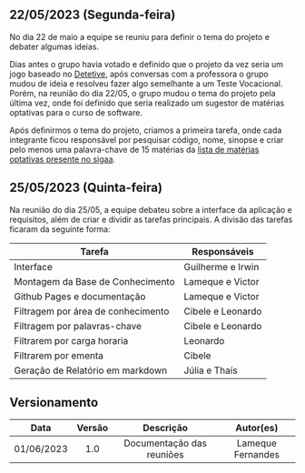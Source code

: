 ## 22/05/2023 (Segunda-feira)

No dia 22 de maio a equipe se reuniu para definir o tema do projeto e debater algumas ideias.

Dias antes o grupo havia votado e definido que o projeto da vez seria um jogo baseado no [Detetive](https://modobrincar.rihappy.com.br/regras-do-jogo-detetive/#:~:text=Conforme%20as%20regras%20do%20jogo%20Detetive%2C%20cada%20jogador%20pode%20fazer,o%20palpite%20dos%20demais%20participantes.), após conversas com a professora o grupo mudou de ideia e resolveu fazer algo semelhante a um Teste Vocacional. Porém, na reunião do dia 22/05, o grupo mudou o tema do projeto pela última vez, onde foi definido que seria realizado um sugestor de matérias optativas para o curso de software.

Após definirmos o tema do projeto, criamos a primeira tarefa, onde cada integrante ficou responsável por pesquisar código, nome, sinopse e criar pelo menos uma palavra-chave de 15 matérias da [lista de matérias optativas presente no sigaa](https://sigaa.unb.br/sigaa/public/curso/curriculo.jsf?lc=pt_BR&id=414924).


## 25/05/2023 (Quinta-feira)

Na reunião do dia 25/05, a equipe debateu sobre a interface da aplicação e requisitos, além de criar e dividir as tarefas principais. A divisão das tarefas ficaram da seguinte forma:

| Tarefa                             | Responsáveis      |
| ---------------------------------- | ----------------- |
| Interface                          | Guilherme e Irwin |
| Montagem da Base de Conhecimento   | Lameque e Victor  |
| Github Pages e documentação        | Lameque e Victor  |
| Filtragem por área de conhecimento | Cibele e Leonardo |
| Filtragem por palavras-chave       | Cibele e Leonardo |
| Filtrarem por carga horaria        | Leonardo          |
| Filtrarem por ementa               | Cibele            |
| Geração de Relatório em markdown   | Júlia e Thaís     |


## Versionamento
| Data       | Versão | Descrição                 | Autor(es)         |
| :--------: | :----: | :------------------------:| :---------------: |
| 01/06/2023 |  1.0   | Documentação das reuniões | Lameque Fernandes |
